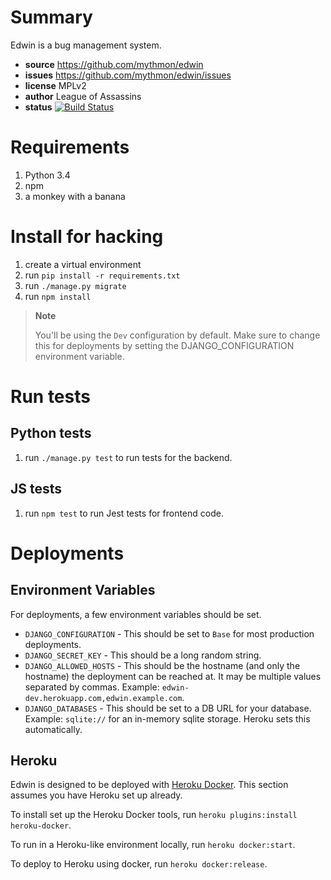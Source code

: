 # Summary

Edwin is a bug management system.

* **source** https://github.com/mythmon/edwin
* **issues** https://github.com/mythmon/edwin/issues
* **license** MPLv2
* **author** League of Assassins
* **status** [![Build Status](https://travis-ci.org/mythmon/edwin.svg?branch=master)](https://travis-ci.org/mythmon/edwin)


# Requirements

1. Python 3.4
2. npm
3. a monkey with a banana


# Install for hacking

1. create a virtual environment
2. run `pip install -r requirements.txt`
3. run `./manage.py migrate`
4. run `npm install`

> **Note**
>
> You'll be using the `Dev` configuration by default. Make sure to change this
> for deployments by setting the DJANGO_CONFIGURATION environment variable.


# Run tests

## Python tests

1. run `./manage.py test` to run tests for the backend.

## JS tests

1. run `npm test` to run Jest tests for frontend code.


# Deployments

## Environment Variables

For deployments, a few environment variables should be set.

* `DJANGO_CONFIGURATION` - This should be set to `Base` for most production
  deployments.
* `DJANGO_SECRET_KEY` - This should be a long random string.
* `DJANGO_ALLOWED_HOSTS` - This should be the hostname (and only the hostname)
  the deployment can be reached at. It may be multiple values separated by
  commas. Example: `edwin-dev.herokuapp.com,edwin.example.com`.
* `DJANGO_DATABASES` - This should be set to a DB URL for your database.
  Example: `sqlite://` for an in-memory sqlite storage. Heroku sets this
  automatically.

## Heroku

Edwin is designed to be deployed with [Heroku Docker][].
This section assumes you have Heroku set up already.

To install set up the Heroku Docker tools, run `heroku plugins:install heroku-docker`.

To run in a Heroku-like environment locally, run `heroku docker:start`.

To deploy to Heroku using docker, run `heroku docker:release`.

[Heroku Docker]: https://devcenter.heroku.com/articles/introduction-local-development-with-docker
